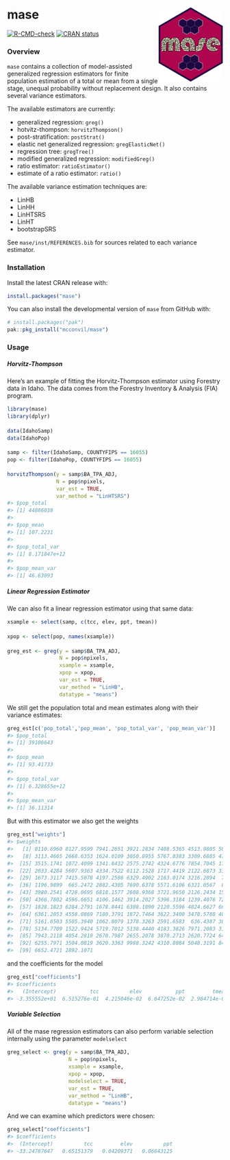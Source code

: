 
# mase <img src='man/figures/mase_hex.png' align="right" width="150" />

<!-- badges: start -->
[![R-CMD-check](https://github.com/mcconvil/mase/actions/workflows/R-CMD-check.yaml/badge.svg)](https://github.com/mcconvil/mase/actions/workflows/R-CMD-check.yaml)
[![CRAN
status](https://www.r-pkg.org/badges/version/mase)](https://CRAN.R-project.org/package=mase)
<!-- badges: end -->

### Overview

`mase` contains a collection of model-assisted generalized regression
estimators for finite population estimation of a total or mean from a
single stage, unequal probability without replacement design. It also
contains several variance estimators.

The available estimators are currently:

- generalized regression: `greg()`
- hotvitz-thompson: `horvitzThompson()`
- post-stratification: `postStrat()`
- elastic net generalized regression: `gregElasticNet()`
- regression tree: `gregTree()`
- modified generalized regression: `modifiedGreg()`
- ratio estimator: `ratioEstimator()`
- estimate of a ratio estimator: `ratio()`

The available variance estimation techniques are:

- LinHB
- LinHH
- LinHTSRS
- LinHT
- bootstrapSRS

See `mase/inst/REFERENCES.bib` for sources related to each variance
estimator.

### Installation

Install the latest CRAN release with:

``` r
install.packages("mase")
```

You can also install the developmental version of `mase` from GitHub
with:

``` r
# install.packages("pak")
pak::pkg_install("mcconvil/mase")
```

### Usage

##### Horvitz-Thompson

Here’s an example of fitting the Horvitz-Thompson estimator using
Forestry data in Idaho. The data comes from the Forestry Inventory &
Analysis (FIA) program.

``` r
library(mase)
library(dplyr)

data(IdahoSamp)
data(IdahoPop)

samp <- filter(IdahoSamp, COUNTYFIPS == 16055) 
pop <- filter(IdahoPop, COUNTYFIPS == 16055) 

horvitzThompson(y = samp$BA_TPA_ADJ,
                N = pop$npixels,
                var_est = TRUE,
                var_method = "LinHTSRS")
#> $pop_total
#> [1] 44886038
#> 
#> $pop_mean
#> [1] 107.2231
#> 
#> $pop_total_var
#> [1] 8.171847e+12
#> 
#> $pop_mean_var
#> [1] 46.63093
```

##### Linear Regression Estimator

We can also fit a linear regression estimator using that same data:

``` r
xsample <- select(samp, c(tcc, elev, ppt, tmean))

xpop <- select(pop, names(xsample))

greg_est <- greg(y = samp$BA_TPA_ADJ,
                 N = pop$npixels,
                 xsample = xsample,
                 xpop = xpop,
                 var_est = TRUE,
                 var_method = "LinHB",
                 datatype = "means")
```

We still get the population total and mean estimates along with their
variance estimates:

``` r
greg_est[c('pop_total','pop_mean', 'pop_total_var', 'pop_mean_var')]
#> $pop_total
#> [1] 39106643
#> 
#> $pop_mean
#> [1] 93.41733
#> 
#> $pop_total_var
#> [1] 6.328655e+12
#> 
#> $pop_mean_var
#> [1] 36.11314
```

But with this estimator we also get the weights

``` r
greg_est["weights"]
#> $weights
#>   [1] 8110.6960 8127.9599 7941.2651 3921.2834 7408.5365 4513.9805 5072.4347
#>   [8] 3113.4665 2668.6353 1624.0109 3050.8955 5767.8383 3309.6885 4758.3397
#>  [15] 3515.1741 1072.4099 1341.8432 2575.2742 4324.6776 7854.7045 1764.1326
#>  [22] 2033.4284 5607.9363 4334.7522 6112.1528 1717.4419 2122.6873 3394.7071
#>  [29] 1673.3117 7415.5078 4197.2586 6329.4902 2163.0174 3216.2894  738.0286
#>  [36] 1196.9899  665.2472 2882.4305 7690.6378 5571.6106 6321.0567  883.0485
#>  [43] 3980.2541 4728.0695 6818.1577 2608.9368 3721.9650 2126.2434 1576.9905
#>  [50] 4366.7802 4596.6651 4106.1462 3914.2027 5396.3184 1239.4076 7226.7119
#>  [57] 1828.1823 6284.2791 1678.8441 6388.1890 2120.5596 4024.6627 6659.0981
#>  [64] 6361.2053 4558.0869 7180.3791 1872.7464 3622.3400 3478.5788 4049.6881
#>  [71] 5161.6503 5505.3940 1062.8079 1378.3263 2591.6583  636.4387 3864.2963
#>  [78] 5134.7709 1522.9424 5719.7012 5138.4440 4183.3826 7971.2083 3122.3592
#>  [85] 7943.2118 4054.2819 2670.7987 2655.2078 3870.2713 2620.7724 6439.1774
#>  [92] 6255.7971 3504.0819 3620.3363 9988.3242 4310.8084 5048.3191 8485.6856
#>  [99] 6652.4721 2892.1071
```

and the coefficients for the model

``` r
greg_est["coefficients"]
#> $coefficients
#>   (Intercept)           tcc          elev           ppt         tmean 
#> -3.355552e+01  6.515276e-01  4.215046e-02  6.647252e-02  2.984714e-04
```

##### Variable Selection

All of the mase regression estimators can also perform variable
selection internally using the parameter `modelselect`

``` r
greg_select <- greg(y = samp$BA_TPA_ADJ,
                    N = pop$npixels,
                    xsample = xsample,
                    xpop = xpop,
                    modelselect = TRUE,
                    var_est = TRUE,
                    var_method = "LinHB",
                    datatype = "means")
```

And we can examine which predictors were chosen:

``` r
greg_select["coefficients"]
#> $coefficients
#>  (Intercept)          tcc         elev          ppt 
#> -33.24787647   0.65151379   0.04209371   0.06643125
```
